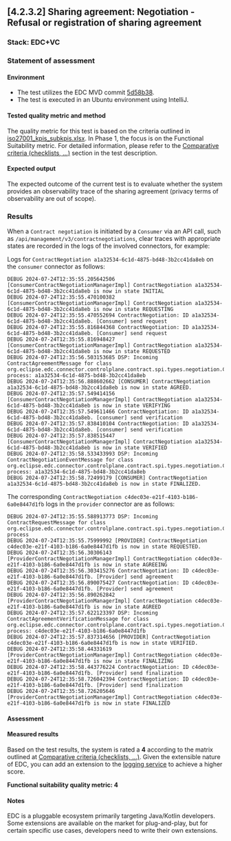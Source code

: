 ## [4.2.3.2] Sharing agreement: Negotiation - Refusal or registration of sharing agreement
### Stack: EDC+VC

### Statement of assessment
#### Environment
- The test utilizes the EDC MVD commit [5d58b38](https://github.com/eclipse-edc/MinimumViableDataspace/commit/5d58b3871983ce00a69a38b3215c6a8cb67d8ced).
- The test is executed in an Ubuntu environment using IntelliJ.
#### Tested quality metric and method
The quality metric for this test is based on the criteria outlined in [iso27001_kpis_subkpis.xlsx](../../../../../design_decisions/background_info/iso27001_kpis_subkpis.xlsx). In Phase 1, the focus is on the Functional Suitability metric. For detailed information, please refer to the [Comparative criteria (checklists, ...)](./test.md#comparative-criteria-checklists-) section in the test description.

#### Expected output
The expected outcome of the current test is to evaluate whether the system provides an observability trace of the sharing agreement (privacy terms of observability are out of scope).

### Results

When a `Contract negotiation` is initiated by a `Consumer` via an API call, such as `/api/management/v3/contractnegotiations`, clear traces with appropriate states are recorded in the logs of the involved connectors, for example:

Logs for `ContractNegotiation a1a32534-6c1d-4875-bd48-3b2cc41da8eb` on the `consumer` connector as follows:
```text
DEBUG 2024-07-24T12:35:55.205642506 [ConsumerContractNegotiationManagerImpl] ContractNegotiation a1a32534-6c1d-4875-bd48-3b2cc41da8eb is now in state INITIAL
DEBUG 2024-07-24T12:35:55.470100382 [ConsumerContractNegotiationManagerImpl] ContractNegotiation a1a32534-6c1d-4875-bd48-3b2cc41da8eb is now in state REQUESTING
DEBUG 2024-07-24T12:35:55.470552694 ContractNegotiation: ID a1a32534-6c1d-4875-bd48-3b2cc41da8eb. [Consumer] send request
DEBUG 2024-07-24T12:35:55.816844368 ContractNegotiation: ID a1a32534-6c1d-4875-bd48-3b2cc41da8eb. [Consumer] send request
DEBUG 2024-07-24T12:35:55.816948427 [ConsumerContractNegotiationManagerImpl] ContractNegotiation a1a32534-6c1d-4875-bd48-3b2cc41da8eb is now in state REQUESTED
DEBUG 2024-07-24T12:35:56.503153685 DSP: Incoming ContractAgreementMessage for class org.eclipse.edc.connector.controlplane.contract.spi.types.negotiation.ContractNegotiation process: a1a32534-6c1d-4875-bd48-3b2cc41da8eb
DEBUG 2024-07-24T12:35:56.888602662 [CONSUMER] ContractNegotiation a1a32534-6c1d-4875-bd48-3b2cc41da8eb is now in state AGREED.
DEBUG 2024-07-24T12:35:57.549414156 [ConsumerContractNegotiationManagerImpl] ContractNegotiation a1a32534-6c1d-4875-bd48-3b2cc41da8eb is now in state VERIFYING
DEBUG 2024-07-24T12:35:57.549611466 ContractNegotiation: ID a1a32534-6c1d-4875-bd48-3b2cc41da8eb. [consumer] send verification
DEBUG 2024-07-24T12:35:57.838410104 ContractNegotiation: ID a1a32534-6c1d-4875-bd48-3b2cc41da8eb. [consumer] send verification
DEBUG 2024-07-24T12:35:57.838515447 [ConsumerContractNegotiationManagerImpl] ContractNegotiation a1a32534-6c1d-4875-bd48-3b2cc41da8eb is now in state VERIFIED
DEBUG 2024-07-24T12:35:58.533433993 DSP: Incoming ContractNegotiationEventMessage for class org.eclipse.edc.connector.controlplane.contract.spi.types.negotiation.ContractNegotiation process: a1a32534-6c1d-4875-bd48-3b2cc41da8eb
DEBUG 2024-07-24T12:35:58.72499179 [CONSUMER] ContractNegotiation a1a32534-6c1d-4875-bd48-3b2cc41da8eb is now in state FINALIZED.
```
The corresponding `ContractNegotiation c4dec03e-e21f-4103-b186-6a0e8447d1fb` logs in the `provider` connector are as follows:
```text
DEBUG 2024-07-24T12:35:55.588913773 DSP: Incoming ContractRequestMessage for class org.eclipse.edc.connector.controlplane.contract.spi.types.negotiation.ContractNegotiation process
DEBUG 2024-07-24T12:35:55.75999992 [PROVIDER] ContractNegotiation c4dec03e-e21f-4103-b186-6a0e8447d1fb is now in state REQUESTED.
DEBUG 2024-07-24T12:35:56.30306143 [ProviderContractNegotiationManagerImpl] ContractNegotiation c4dec03e-e21f-4103-b186-6a0e8447d1fb is now in state AGREEING
DEBUG 2024-07-24T12:35:56.303415276 ContractNegotiation: ID c4dec03e-e21f-4103-b186-6a0e8447d1fb. [Provider] send agreement
DEBUG 2024-07-24T12:35:56.890075427 ContractNegotiation: ID c4dec03e-e21f-4103-b186-6a0e8447d1fb. [Provider] send agreement
DEBUG 2024-07-24T12:35:56.890262842 [ProviderContractNegotiationManagerImpl] ContractNegotiation c4dec03e-e21f-4103-b186-6a0e8447d1fb is now in state AGREED
DEBUG 2024-07-24T12:35:57.622123397 DSP: Incoming ContractAgreementVerificationMessage for class org.eclipse.edc.connector.controlplane.contract.spi.types.negotiation.ContractNegotiation process: c4dec03e-e21f-4103-b186-6a0e8447d1fb
DEBUG 2024-07-24T12:35:57.837314656 [PROVIDER] ContractNegotiation c4dec03e-e21f-4103-b186-6a0e8447d1fb is now in state VERIFIED.
DEBUG 2024-07-24T12:35:58.44331619 [ProviderContractNegotiationManagerImpl] ContractNegotiation c4dec03e-e21f-4103-b186-6a0e8447d1fb is now in state FINALIZING
DEBUG 2024-07-24T12:35:58.443776224 ContractNegotiation: ID c4dec03e-e21f-4103-b186-6a0e8447d1fb. [Provider] send finalization
DEBUG 2024-07-24T12:35:58.726042394 ContractNegotiation: ID c4dec03e-e21f-4103-b186-6a0e8447d1fb. [Provider] send finalization
DEBUG 2024-07-24T12:35:58.726205646 [ProviderContractNegotiationManagerImpl] ContractNegotiation c4dec03e-e21f-4103-b186-6a0e8447d1fb is now in state FINALIZED
```
#### Assessment
#### Measured results

Based on the test results, the system is rated a **4** according to the matrix outlined at [Comparative criteria (checklists, ...)](./test.md#comparative-criteria-checklists-). Given the extensible nature of EDC, you can add an extension to the [logging service](https://github.com/eclipse-edc/docs/blob/3d6b6641f0c6e40c514ca52ec17ecb45ecf9d29b/developer/logging.md) to achieve a higher score.

**Functional suitability quality metric: 4**

#### Notes
EDC is a pluggable ecosystem primarily targeting Java/Kotlin developers. Some extensions are available on the market for plug-and-play, but for certain specific use cases, developers need to write their own extensions.
